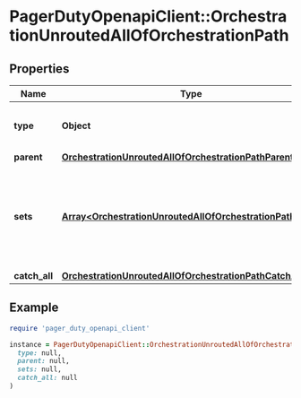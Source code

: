 # PagerDutyOpenapiClient::OrchestrationUnroutedAllOfOrchestrationPath

## Properties

| Name | Type | Description | Notes |
| ---- | ---- | ----------- | ----- |
| **type** | **Object** | Indicates that these are a \&quot;unrouted\&quot; type set of rules. | [optional] |
| **parent** | [**OrchestrationUnroutedAllOfOrchestrationPathParent**](OrchestrationUnroutedAllOfOrchestrationPathParent.md) |  | [optional] |
| **sets** | [**Array&lt;OrchestrationUnroutedAllOfOrchestrationPathSets&gt;**](OrchestrationUnroutedAllOfOrchestrationPathSets.md) | An Unrouted Orchestration must contain at least a \&quot;start\&quot; set, but can contain any number of additional sets that are routed to by other rules to form a directional graph. | [optional] |
| **catch_all** | [**OrchestrationUnroutedAllOfOrchestrationPathCatchAll**](OrchestrationUnroutedAllOfOrchestrationPathCatchAll.md) |  | [optional] |

## Example

```ruby
require 'pager_duty_openapi_client'

instance = PagerDutyOpenapiClient::OrchestrationUnroutedAllOfOrchestrationPath.new(
  type: null,
  parent: null,
  sets: null,
  catch_all: null
)
```

